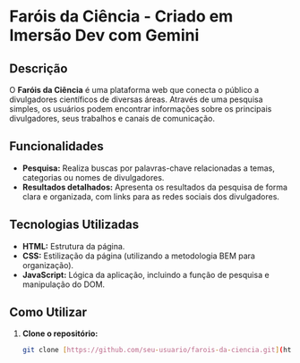 # Faróis da Ciência - Criado em Imersão Dev com Gemini

## Descrição

O **Faróis da Ciência** é uma plataforma web que conecta o público a divulgadores científicos de diversas áreas. Através de uma pesquisa simples, os usuários podem encontrar informações sobre os principais divulgadores, seus trabalhos e canais de comunicação.

## Funcionalidades

* **Pesquisa:** Realiza buscas por palavras-chave relacionadas a temas, categorias ou nomes de divulgadores.
* **Resultados detalhados:** Apresenta os resultados da pesquisa de forma clara e organizada, com links para as redes sociais dos divulgadores.

## Tecnologias Utilizadas

* **HTML:** Estrutura da página.
* **CSS:** Estilização da página (utilizando a metodologia BEM para organização).
* **JavaScript:** Lógica da aplicação, incluindo a função de pesquisa e manipulação do DOM.

## Como Utilizar

1. **Clone o repositório:**
   ```bash
   git clone [https://github.com/seu-usuario/farois-da-ciencia.git](https://github.com/seu-usuario/farois-da-ciencia.git)
